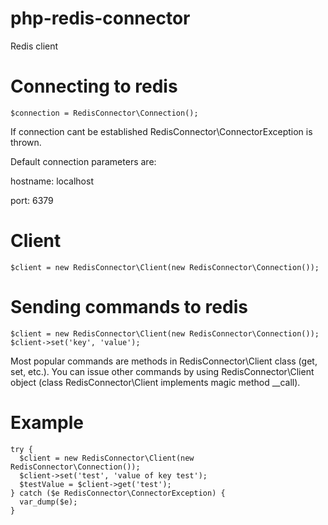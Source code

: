 # php-redis-connector
Redis client

# Connecting to redis
```
$connection = RedisConnector\Connection();
```
If connection cant be established RedisConnector\ConnectorException is thrown.

Default connection parameters are:

hostname: localhost

port: 6379

# Client
```
$client = new RedisConnector\Client(new RedisConnector\Connection());
```
# Sending commands to redis
```
$client = new RedisConnector\Client(new RedisConnector\Connection());
$client->set('key', 'value');
```
Most popular commands are methods in RedisConnector\Client class (get, set, etc.). You can issue other commands by using RedisConnector\Client object (class RedisConnector\Client implements magic method __call).

# Example

```
try {
  $client = new RedisConnector\Client(new RedisConnector\Connection());
  $client->set('test', 'value of key test');
  $testValue = $client->get('test');
} catch ($e RedisConnector\ConnectorException) {
  var_dump($e);
}
```
